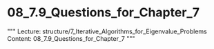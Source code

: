 # 08_7.9_Questions_for_Chapter_7

"""
Lecture: structure/7_Iterative_Algorithms_for_Eigenvalue_Problems
Content: 08_7.9_Questions_for_Chapter_7
"""

